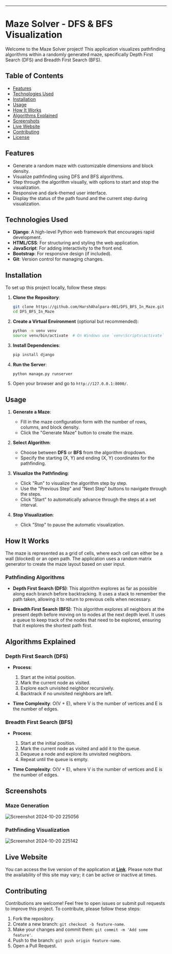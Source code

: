 ---
# Maze Solver - DFS & BFS Visualization

Welcome to the Maze Solver project! This application visualizes pathfinding algorithms within a randomly generated maze, specifically Depth First Search (DFS) and Breadth First Search (BFS).

## Table of Contents
- [Features](#features)
- [Technologies Used](#technologies-used)
- [Installation](#installation)
- [Usage](#usage)
- [How It Works](#how-it-works)
- [Algorithms Explained](#algorithms-explained)
- [Screenshots](#screenshots)
- [Live Website](#live-website)
- [Contributing](#contributing)
- [License](#license)

## Features
- Generate a random maze with customizable dimensions and block density.
- Visualize pathfinding using DFS and BFS algorithms.
- Step through the algorithm visually, with options to start and stop the visualization.
- Responsive and dark-themed user interface.
- Display the status of the path found and the current step during visualization.

## Technologies Used
- **Django**: A high-level Python web framework that encourages rapid development.
- **HTML/CSS**: For structuring and styling the web application.
- **JavaScript**: For adding interactivity to the front end.
- **Bootstrap**: For responsive design (if included).
- **Git**: Version control for managing changes.

## Installation
To set up this project locally, follow these steps:

1. **Clone the Repository**:
   ```bash
   git clone https://github.com/HarshAhalpara-001/DFS_BFS_In_Maze.git
   cd DFS_BFS_In_Maze
   ```

2. **Create a Virtual Environment** (optional but recommended):
   ```bash
   python -m venv venv
   source venv/bin/activate  # On Windows use `venv\Scripts\activate`
   ```

3. **Install Dependencies**:
   ```bash
   pip install django
   ```

4. **Run the Server**:
   ```bash
   python manage.py runserver
   ```

5. Open your browser and go to `http://127.0.0.1:8000/`.

## Usage
1. **Generate a Maze**:
   - Fill in the maze configuration form with the number of rows, columns, and block density.
   - Click the "Generate Maze" button to create the maze.

2. **Select Algorithm**:
   - Choose between **DFS** or **BFS** from the algorithm dropdown.
   - Specify the starting (X, Y) and ending (X, Y) coordinates for the pathfinding.

3. **Visualize the Pathfinding**:
   - Click "Run" to visualize the algorithm step by step.
   - Use the "Previous Step" and "Next Step" buttons to navigate through the steps.
   - Click "Start" to automatically advance through the steps at a set interval.

4. **Stop Visualization**:
   - Click "Stop" to pause the automatic visualization.

## How It Works
The maze is represented as a grid of cells, where each cell can either be a wall (blocked) or an open path. The application uses a random matrix generator to create the maze layout based on user input. 

### Pathfinding Algorithms
- **Depth First Search (DFS)**: This algorithm explores as far as possible along each branch before backtracking. It uses a stack to remember the path taken, allowing it to return to previous cells when necessary.

- **Breadth First Search (BFS)**: This algorithm explores all neighbors at the present depth before moving on to nodes at the next depth level. It uses a queue to keep track of the nodes that need to be explored, ensuring that it explores the shortest path first.

## Algorithms Explained
### Depth First Search (DFS)
- **Process**:
  1. Start at the initial position.
  2. Mark the current node as visited.
  3. Explore each unvisited neighbor recursively.
  4. Backtrack if no unvisited neighbors are left.
  
- **Time Complexity**: O(V + E), where V is the number of vertices and E is the number of edges.

### Breadth First Search (BFS)
- **Process**:
  1. Start at the initial position.
  2. Mark the current node as visited and add it to the queue.
  3. Dequeue a node and explore its unvisited neighbors.
  4. Repeat until the queue is empty.
  
- **Time Complexity**: O(V + E), where V is the number of vertices and E is the number of edges.

## Screenshots
### Maze Generation
![Screenshot 2024-10-20 225056](https://github.com/user-attachments/assets/c888f73e-2dcf-484d-9985-efd39dccc912)

### Pathfinding Visualization
![Screenshot 2024-10-20 225142](https://github.com/user-attachments/assets/7fce81c6-f87e-44b8-80e4-8df6f73a0e70)

## Live Website
You can access the live version of the application at [**Link**](https://pythonbyh.pythonanywhere.com/). Please note that the availability of this site may vary; it can be active or inactive at times.

## Contributing
Contributions are welcome! Feel free to open issues or submit pull requests to improve this project. To contribute, please follow these steps:
1. Fork the repository.
2. Create a new branch: `git checkout -b feature-name`.
3. Make your changes and commit them: `git commit -m 'Add some feature'`.
4. Push to the branch: `git push origin feature-name`.
5. Open a Pull Request.
